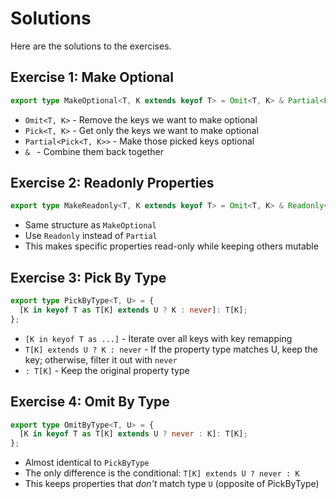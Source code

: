 # Solutions

Here are the solutions to the exercises.

## Exercise 1: Make Optional

```typescript
export type MakeOptional<T, K extends keyof T> = Omit<T, K> & Partial<Pick<T, K>>;
```

- `Omit<T, K>` - Remove the keys we want to make optional
- `Pick<T, K>` - Get only the keys we want to make optional
- `Partial<Pick<T, K>>` - Make those picked keys optional
- `& ` - Combine them back together

## Exercise 2: Readonly Properties

```typescript
export type MakeReadonly<T, K extends keyof T> = Omit<T, K> & Readonly<Pick<T, K>>;
```

- Same structure as `MakeOptional`
- Use `Readonly` instead of `Partial`
- This makes specific properties read-only while keeping others mutable

## Exercise 3: Pick By Type

```typescript
export type PickByType<T, U> = {
  [K in keyof T as T[K] extends U ? K : never]: T[K];
};
```

- `[K in keyof T as ...]` - Iterate over all keys with key remapping
- `T[K] extends U ? K : never` - If the property type matches U, keep the key; otherwise, filter it out with `never`
- `: T[K]` - Keep the original property type

## Exercise 4: Omit By Type

```typescript
export type OmitByType<T, U> = {
  [K in keyof T as T[K] extends U ? never : K]: T[K];
};
```

- Almost identical to `PickByType`
- The only difference is the conditional: `T[K] extends U ? never : K`
- This keeps properties that _don't_ match type `U` (opposite of PickByType)

